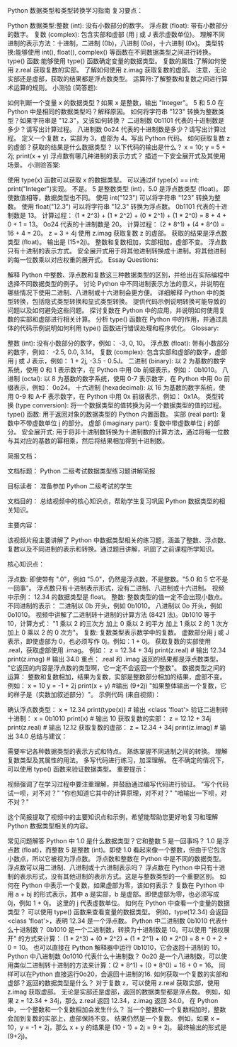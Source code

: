 Python 数据类型和类型转换学习指南
复习要点：

Python 数据类型:整数 (int): 没有小数部分的数字。
浮点数 (float): 带有小数部分的数字。
复数 (complex): 包含实部和虚部 (用 j 或 J 表示虚数单位)。
理解不同进制的表示方法：十进制，二进制 (0b)，八进制 (0o)，十六进制 (0x)。
类型转换:能够使用 int(), float(), complex() 等函数在不同数据类型之间进行转换。
type() 函数:能够使用 type() 函数确定变量的数据类型。
复数的属性:了解如何使用 z.real 获取复数的实部。
了解如何使用 z.imag 获取复数的虚部。 注意，无论实部还是虚部，获取的结果都是浮点数类型。
运算符:了解整数和复数之间进行算术运算的规则。
小测验 (简答题):

如何判断一个变量 x 的数据类型？如果 x 是整数，输出 "Integer"。
5 和 5.0 在 Python 中是相同的数据类型吗？解释原因。
如何将字符串 "123" 转换为整数类型？如果字符串是 "12.3"，又该如何转换？
二进制数 0b1101 代表的十进制数是多少？请写出计算过程。
八进制数 0o24 代表的十进制数是多少？请写出计算过程。
定义一个复数 z，实部为 3，虚部为 4。写出 Python 代码。
如何获取复数 z 的虚部？获取的结果是什么数据类型？
以下代码的输出是什么？ x = 10; y = 5 + 2j; print(x + y)
浮点数有哪几种进制的表示方式？
描述一下安全展开式及其使用场景。
小测验答案:

使用 type(x) 函数可以获取 x 的数据类型。 可以通过if type(x) == int: print("Integer")实现。
不是。 5 是整数类型 (int)，5.0 是浮点数类型 (float)。 即使数值相等，数据类型也不同。
使用 int("123") 可以将字符串 "123" 转换为整数。 使用 float("12.3") 可以将字符串 "12.3" 转换为浮点数。
0b1101 代表的十进制数是 13。 计算过程： (1 * 2^3) + (1 * 2^2) + (0 * 2^1) + (1 * 2^0) = 8 + 4 + 0 + 1 = 13。
0o24 代表的十进制数是 20。 计算过程： (2 * 8^1) + (4 * 8^0) = 16 + 4 = 20。
z = 3 + 4j
使用 z.imag 获取复数 z 的虚部。 获取的结果是浮点数类型 (float)。
输出是 (15+2j)。 整数和复数相加，实部相加，虚部不变。
浮点数只有十进制的表示方式。
安全展开式用于将其他进制转换成十进制。将其他进制的每一位数乘以对应权重的展开式。
Essay Questions:

解释 Python 中整数、浮点数和复数这三种数据类型的区别，并给出在实际编程中选择不同数据类型的例子。
讨论 Python 中不同进制表示方法的意义，并说明在哪些情况下使用二进制、八进制或十六进制会更方便。
详细解释 Python 中的类型转换，包括隐式类型转换和显式类型转换。 提供代码示例说明转换可能导致的问题以及如何避免这些问题。
探讨复数在 Python 中的应用，并说明如何使用复数的实部和虚部进行相关计算。
分析 type() 函数在 Python 中的作用，并通过具体的代码示例说明如何利用 type() 函数进行错误处理和程序优化。
Glossary:

整数 (int): 没有小数部分的数字，例如： -3, 0, 10。
浮点数 (float): 带有小数部分的数字，例如： -2.5, 0.0, 3.14。
复数 (complex): 包含实部和虚部的数字，虚部用 j 或 J 表示，例如： 1 + 2j, -3.5 - 0.5J。
二进制 (binary): 以 2 为基数的数字系统，使用 0 和 1 表示数字，在 Python 中用 0b 前缀表示，例如： 0b1010。
八进制 (octal): 以 8 为基数的数字系统，使用 0-7 表示数字，在 Python 中用 0o 前缀表示，例如： 0o24。
十六进制 (hexadecimal): 以 16 为基数的数字系统，使用 0-9 和 A-F 表示数字，在 Python 中用 0x 前缀表示，例如： 0x1A。
类型转换 (type conversion): 将一个数据类型的值转换为另一个数据类型的值的过程。
type() 函数: 用于返回对象的数据类型的 Python 内置函数。
实部 (real part): 复数中不带虚数单位 j 的部分。
虚部 (imaginary part): 复数中带虚数单位 j 的部分。
安全展开式: 用于将非十进制数转换为十进制数的计算方法，通过将每一位数与其对应的基数的幂相乘，然后将结果相加得到十进制数。

简报文档：

文档标题： Python 二级考试数据类型练习题讲解简报

目标读者： 准备参加 Python 二级考试的学生

文档目的： 总结视频中的核心知识点，帮助学生复习巩固 Python 数据类型的相关知识。

主要内容：

该视频片段主要讲解了 Python 中数据类型相关的练习题，涵盖了整数、浮点数、复数以及不同进制的表示和转换。通过题目讲解，巩固了之前课程所学知识。

核心知识点：

浮点数:
即使带有 ".0"，例如 "5.0"，仍然是浮点数，不是整数。"5.0 和 5 它不是一回事"。
浮点数只有十进制表示形式，没有二进制、八进制或十六进制。
视频中示例： 12.34 的数据类型是 float。
整数:
整数类型的值一定不会出现小数点。
不同进制的表示：
二进制以 0b 开头，例如 0b1010。
八进制以 0o 开头，例如 0o1010。
视频中讲解了二进制转十进制的计算方法 (8421 法)。0b1010 等于 10，计算方式： "1 乘以 2 的三次方 加上 0 乘以 2 的平方 加上 1 乘以 2 的 1 次方 加上 0 乘以 2 的 0 次方"。
复数:
复数类型表示数学中的复数。
虚数部分用 j 或 J 表示，即使虚部为 0，也必须写作 0j。例如：1 + 0j。
获取复数的实部使用 .real，获取虚部使用 .imag。 例如：
z = 12.34 + 34j
print(z.real)  # 输出 12.34
print(z.imag)  # 输出 34.0
重点： .real 和 .imag 返回的结果都是浮点数类型。 "它返回的内容是浮点数的类型啊，它一定不会返回一个整数"。
数据类型之间的运算：
整数和复数相加，结果为复数，实部是整数部分相加的结果，虚部不变。
例如：
x = 10
y = -1 + 2j
print(x + y) #输出 (9+2j)
"如果整体输出一个复数，它的样子是（实数加叙述部分）"。
示例代码 (来自视频)：

确认浮点数类型：
x = 12.34
print(type(x))  # 输出 <class 'float'>
验证二进制转十进制：
x = 0b1010
print(x)  # 输出 10
获取复数的实部：
z = 12.12 + 34j
print(z.real)  # 输出 12.12
获取复数的虚部：
z = 12.34 + 34j
print(z.imag)  # 输出 34.0
总结与建议：

需要牢记各种数据类型的表示方式和特点。
熟练掌握不同进制之间的转换。
理解复数类型及其属性的用法。
多写代码进行练习，加深理解。
在不确定的情况下，可以使用 type() 函数来验证数据类型。
重要提示：

视频强调了在学习过程中要注重理解，并鼓励通过编写代码进行验证。 "写个代码试一呗，对不对？" "你也知道它其中的计算原理，对不对？" "咱输出一下呗，对不对？"

这个简报提取了视频中的主要知识点和示例，希望能帮助您更好地复习和理解 Python 数据类型相关的内容。

常见问题解答
Python 中 1.0 是什么数据类型？它和整数 5 是一回事吗？
1.0 是浮点数 (float)，而整数 5 是整数 (int)。即使 1.0 看起来像一个整数，但由于它包含小数点，所以它被视为浮点数。 浮点数和整数在 Python 中是不同的数据类型。
浮点数可以用二进制、八进制或十六进制表示吗？
浮点数在 Python 中只有十进制的表示形式，没有其他进制的表示方式。这是与整数类型的一个重要区别。
如何在 Python 中表示一个复数，如果虚部为零，该如何表示？
复数在 Python 中用 a + bj 的形式表示，其中 a 是实部，b 是虚部。即使虚部为零，也必须写成 0j，例如 1 + 0j。 这里的 j 代表虚数单位。
如何在 Python 中查看一个变量的数据类型？
可以使用 type() 函数来查看变量的数据类型。 例如，type(12.34) 会返回 <class 'float'>，表明 12.34 是一个浮点数。
Python 中二进制数 0b1010 代表什么十进制数？
0b1010 是一个二进制数，转换为十进制数是 10。可以使用 "按权展开" 的方式来计算： (1 * 2^3) + (0 * 2^2) + (1 * 2^1) + (0 * 2^0) = 8 + 0 + 2 + 0 = 10。 也可以直接在 Python 解释器中运行 0b1010，它会返回十进制的 10。
Python 中八进制数 0o1010 代表什么十进制数？
0o20 是一个八进制数，可以使用类似二进制转十进制的方法来计算：(2 * 8^1) + (0 * 8^0) = 16 + 0 = 16。 同样可以在Python 直接运行0o20，会返回十进制的16.
如何获取一个复数的实部和虚部？返回的数据类型是什么？
对于复数 z，可以使用 z.real 获取实部，使用 z.imag 获取虚部。 无论是实部还是虚部，返回的数据类型都是浮点数。 例如，如果 z = 12.34 + 34j，那么 z.real 返回 12.34，z.imag 返回 34.0。
在 Python 中，一个整数和一个复数相加会发生什么？
当一个整数和一个复数相加时，整数会加到复数的实部上，虚部保持不变。 结果仍然是一个复数。 例如，如果 x = 10，y = -1 + 2j，那么 x + y 的结果是 (10 - 1) + 2j = 9 + 2j。 最终输出的形式是 (9+2j)。
